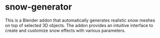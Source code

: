 # snow-generator
This is a Blender addon that automatically generates realistic snow meshes on top of selected 3D objects. The addon provides an intuitive interface to create and customize snow effects with various parameters.
